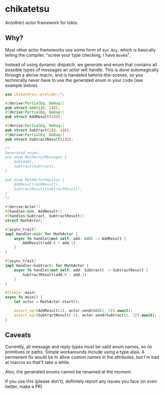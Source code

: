 # chikatetsu

An(other) actor framework for tokio.

## Why?

Most other actor frameworks use some form of `dyn Any`, which is basically telling the compiler, "screw your type checking, I have `Box`es".

Instead of using dynamic dispatch, we generate and enum that contains all possible types of messages an actor will handle. This is done automagically through a derive macro, and is handeled behind-the-scenes, so you technically never have to use the generated enum in your code (see example below).

```Rust
use chikatetsu::prelude::*;

#[derive(PartialEq, Debug)]
pub struct Add(i32, i32);
#[derive(PartialEq, Debug)]
pub struct AddResult(i32);

#[derive(PartialEq, Debug)]
pub struct Subtract(i32, i32);
#[derive(PartialEq, Debug)]
pub struct SubtractResult(i32);

/*
Generated enums:
pub enum MathActorMessages {
    Add(Add),
    Subtract(Subtract),
}

pub enum MathActorReplies {
    AddResult(AddResult),
    SubtractResult(SubtractResult),
}
*/

#[derive(Actor)]
#[handles(Add, AddResult)]
#[handles(Subtract, SubtractResult)]
struct MathActor;

#[async_trait]
impl Handler<Add> for MathActor {
    async fn handle(&mut self, add: Add) -> AddResult {
        AddResult(add.0 + add.1)
    }
}

#[async_trait]
impl Handler<Subtract> for MathActor {
    async fn handle(&mut self, add: Subtract) -> SubtractResult {
        SubtractResult(add.0 - add.1)
    }
}

#[tokio::main]
async fn main() {
    let actor = MathActor.start();

    assert_eq!(AddResult(3), actor.send(Add(1, 2)).await);
    assert_eq!(SubtractResult(-1), actor.send(Subtract(1, 2)).await);
}
```

## Caveats
Currently, all message and reply types must be valid enum names, so no primitives or paths. Simple workarounds include using a type alias. A permanent fix would be to allow custom names in the attributes, but I'm bad at macros so that'll take a while.

Also, the generated enums cannot be renamed at the moment.

If you use this (please don't), definitely report any issues you face (or even better, make a PR).
